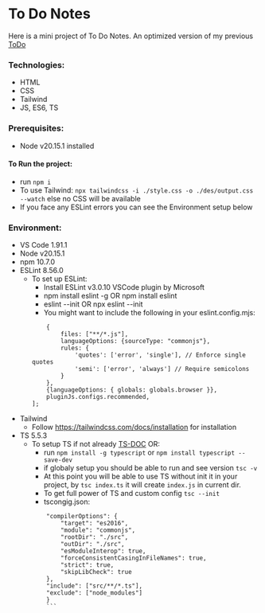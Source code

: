 # To Do Notes
Here is a mini project of To Do Notes.
An optimized version of my previous [ToDo](https://github.com/Muhammad-Taha-Qader/ToDo)

### Technologies:
- HTML
- CSS
- Tailwind
- JS, ES6, TS

### Prerequisites:
- Node v20.15.1 installed
#### To Run the project:
- run ``` npm i ```
- To use Tailwind: ``` npx tailwindcss -i ./style.css -o ./des/output.css --watch ``` else no CSS will be available
- If you face any ESLint errors you can see the Environment setup below


### Environment:
- VS Code 1.91.1
- Node v20.15.1
- npm 10.7.0
- ESLint 8.56.0
    - To set up ESLint:
        - Install ESLint v3.0.10 VSCode plugin by Microsoft
        - npm install eslint -g OR npm install eslint
        - eslint --init OR npx eslint --init
        - You might want to include the following in your eslint.config.mjs:
        ``` export default [
            {
                files: ["**/*.js"],
                languageOptions: {sourceType: "commonjs"},
                rules: {
                    'quotes': ['error', 'single'], // Enforce single quotes
                    'semi': ['error', 'always'] // Require semicolons
                }
            },
            {languageOptions: { globals: globals.browser }},
            pluginJs.configs.recommended,
        ]; 
        ```
- Tailwind
    - Follow https://tailwindcss.com/docs/installation for installation
- TS 5.5.3
    - To setup TS if not already [TS-DOC](https://www.typescriptlang.org/download/) OR:
        - run ``` npm install -g typescript ``` or ``` npm install typescript --save-dev ```
        - if globaly setup you should be able to run and see version ``` tsc -v ```
        - At this point you will be able to use TS without init it in your project, by ``` tsc index.ts ``` it will create ``` index.js ``` in current dir.
        - To get full power of TS and custom config ``` tsc --init ```
        - tscongig.json:
        ``` {
            "compilerOptions": {
                "target": "es2016",
                "module": "commonjs",
                "rootDir": "./src",
                "outDir": "./src",
                "esModuleInterop": true,
                "forceConsistentCasingInFileNames": true,
                "strict": true,
                "skipLibCheck": true
            },
            "include": ["src/**/*.ts"],
            "exclude": ["node_modules"]
            }
            ```
        




